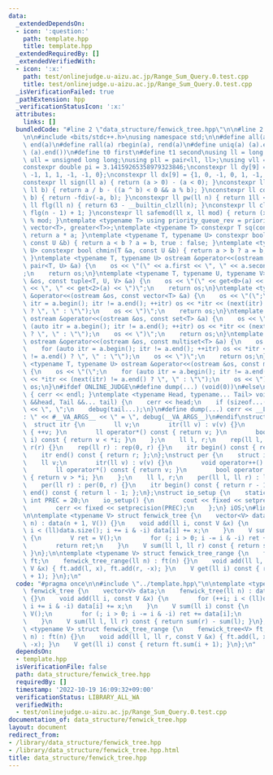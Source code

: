 ```yaml
---
data:
  _extendedDependsOn:
  - icon: ':question:'
    path: template.hpp
    title: template.hpp
  _extendedRequiredBy: []
  _extendedVerifiedWith:
  - icon: ':x:'
    path: test/onlinejudge.u-aizu.ac.jp/Range_Sum_Query.0.test.cpp
    title: test/onlinejudge.u-aizu.ac.jp/Range_Sum_Query.0.test.cpp
  _isVerificationFailed: true
  _pathExtension: hpp
  _verificationStatusIcon: ':x:'
  attributes:
    links: []
  bundledCode: "#line 2 \"data_structure/fenwick_tree.hpp\"\n\n#line 2 \"template.hpp\"\
    \n\n#include <bits/stdc++.h>\nusing namespace std;\n\n#define all(a) begin(a),\
    \ end(a)\n#define rall(a) rbegin(a), rend(a)\n#define uniq(a) (a).erase(unique(all(a)),\
    \ (a).end())\n#define t0 first\n#define t1 second\nusing ll = long long;\nusing\
    \ ull = unsigned long long;\nusing pll = pair<ll, ll>;\nusing vll = vector<ll>;\n\
    constexpr double pi = 3.14159265358979323846;\nconstexpr ll dy[9] = {0, 1, 0,\
    \ -1, 1, 1, -1, -1, 0};\nconstexpr ll dx[9] = {1, 0, -1, 0, 1, -1, -1, 1, 0};\n\
    constexpr ll sign(ll a) { return (a > 0) - (a < 0); }\nconstexpr ll fdiv(ll a,\
    \ ll b) { return a / b - ((a ^ b) < 0 && a % b); }\nconstexpr ll cdiv(ll a, ll\
    \ b) { return -fdiv(-a, b); }\nconstexpr ll pw(ll n) { return 1ll << n; }\nconstexpr\
    \ ll flg(ll n) { return 63 - __builtin_clzll(n); }\nconstexpr ll clg(ll n) { return\
    \ flg(n - 1) + 1; }\nconstexpr ll safemod(ll x, ll mod) { return (x % mod + mod)\
    \ % mod; }\ntemplate <typename T> using priority_queue_rev = priority_queue<T,\
    \ vector<T>, greater<T>>;\ntemplate <typename T> constexpr T sq(const T &a) {\
    \ return a * a; }\ntemplate <typename T, typename U> constexpr bool chmax(T &a,\
    \ const U &b) { return a < b ? a = b, true : false; }\ntemplate <typename T, typename\
    \ U> constexpr bool chmin(T &a, const U &b) { return a > b ? a = b, true : false;\
    \ }\ntemplate <typename T, typename U> ostream &operator<<(ostream &os, const\
    \ pair<T, U> &a) {\n    os << \"(\" << a.first << \", \" << a.second << \")\"\
    ;\n    return os;\n}\ntemplate <typename T, typename U, typename V> ostream &operator<<(ostream\
    \ &os, const tuple<T, U, V> &a) {\n    os << \"(\" << get<0>(a) << \", \" << get<1>(a)\
    \ << \", \" << get<2>(a) << \")\";\n    return os;\n}\ntemplate <typename T> ostream\
    \ &operator<<(ostream &os, const vector<T> &a) {\n    os << \"(\";\n    for (auto\
    \ itr = a.begin(); itr != a.end(); ++itr) os << *itr << (next(itr) != a.end()\
    \ ? \", \" : \"\");\n    os << \")\";\n    return os;\n}\ntemplate <typename T>\
    \ ostream &operator<<(ostream &os, const set<T> &a) {\n    os << \"(\";\n    for\
    \ (auto itr = a.begin(); itr != a.end(); ++itr) os << *itr << (next(itr) != a.end()\
    \ ? \", \" : \"\");\n    os << \")\";\n    return os;\n}\ntemplate <typename T>\
    \ ostream &operator<<(ostream &os, const multiset<T> &a) {\n    os << \"(\";\n\
    \    for (auto itr = a.begin(); itr != a.end(); ++itr) os << *itr << (next(itr)\
    \ != a.end() ? \", \" : \"\");\n    os << \")\";\n    return os;\n}\ntemplate\
    \ <typename T, typename U> ostream &operator<<(ostream &os, const map<T, U> &a)\
    \ {\n    os << \"(\";\n    for (auto itr = a.begin(); itr != a.end(); ++itr) os\
    \ << *itr << (next(itr) != a.end() ? \", \" : \"\");\n    os << \")\";\n    return\
    \ os;\n}\n#ifdef ONLINE_JUDGE\n#define dump(...) (void(0))\n#else\nvoid debug()\
    \ { cerr << endl; }\ntemplate <typename Head, typename... Tail> void debug(Head\
    \ &&head, Tail &&... tail) {\n    cerr << head;\n    if (sizeof...(Tail)) cerr\
    \ << \", \";\n    debug(tail...);\n}\n#define dump(...) cerr << __LINE__ << \"\
    : \" << #__VA_ARGS__ << \" = \", debug(__VA_ARGS__)\n#endif\nstruct rep {\n  \
    \  struct itr {\n        ll v;\n        itr(ll v) : v(v) {}\n        void operator++()\
    \ { ++v; }\n        ll operator*() const { return v; }\n        bool operator!=(itr\
    \ i) const { return v < *i; }\n    };\n    ll l, r;\n    rep(ll l, ll r) : l(l),\
    \ r(r) {}\n    rep(ll r) : rep(0, r) {}\n    itr begin() const { return l; };\n\
    \    itr end() const { return r; };\n};\nstruct per {\n    struct itr {\n    \
    \    ll v;\n        itr(ll v) : v(v) {}\n        void operator++() { --v; }\n\
    \        ll operator*() const { return v; }\n        bool operator!=(itr i) const\
    \ { return v > *i; }\n    };\n    ll l, r;\n    per(ll l, ll r) : l(l), r(r) {}\n\
    \    per(ll r) : per(0, r) {}\n    itr begin() const { return r - 1; };\n    itr\
    \ end() const { return l - 1; };\n};\nstruct io_setup {\n    static constexpr\
    \ int PREC = 20;\n    io_setup() {\n        cout << fixed << setprecision(PREC);\n\
    \        cerr << fixed << setprecision(PREC);\n    };\n} iOS;\n#line 4 \"data_structure/fenwick_tree.hpp\"\
    \n\ntemplate <typename V> struct fenwick_tree {\n    vector<V> data;\n    fenwick_tree(ll\
    \ n) : data(n + 1, V()) {}\n    void add(ll i, const V &x) {\n        for (++i;\
    \ i < (ll)data.size(); i += i & -i) data[i] += x;\n    }\n    V sum(ll i) const\
    \ {\n        V ret = V();\n        for (; i > 0; i -= i & -i) ret += data[i];\n\
    \        return ret;\n    }\n    V sum(ll l, ll r) const { return sum(r) - sum(l);\
    \ }\n};\n\ntemplate <typename V> struct fenwick_tree_range {\n    fenwick_tree<V>\
    \ ft;\n    fenwick_tree_range(ll n) : ft(n) {}\n    void add(ll l, ll r, const\
    \ V &x) { ft.add(l, x), ft.add(r, -x); }\n    V get(ll i) const { return ft.sum(i\
    \ + 1); }\n};\n"
  code: "#pragma once\n\n#include \"../template.hpp\"\n\ntemplate <typename V> struct\
    \ fenwick_tree {\n    vector<V> data;\n    fenwick_tree(ll n) : data(n + 1, V())\
    \ {}\n    void add(ll i, const V &x) {\n        for (++i; i < (ll)data.size();\
    \ i += i & -i) data[i] += x;\n    }\n    V sum(ll i) const {\n        V ret =\
    \ V();\n        for (; i > 0; i -= i & -i) ret += data[i];\n        return ret;\n\
    \    }\n    V sum(ll l, ll r) const { return sum(r) - sum(l); }\n};\n\ntemplate\
    \ <typename V> struct fenwick_tree_range {\n    fenwick_tree<V> ft;\n    fenwick_tree_range(ll\
    \ n) : ft(n) {}\n    void add(ll l, ll r, const V &x) { ft.add(l, x), ft.add(r,\
    \ -x); }\n    V get(ll i) const { return ft.sum(i + 1); }\n};\n"
  dependsOn:
  - template.hpp
  isVerificationFile: false
  path: data_structure/fenwick_tree.hpp
  requiredBy: []
  timestamp: '2022-10-19 16:09:32+09:00'
  verificationStatus: LIBRARY_ALL_WA
  verifiedWith:
  - test/onlinejudge.u-aizu.ac.jp/Range_Sum_Query.0.test.cpp
documentation_of: data_structure/fenwick_tree.hpp
layout: document
redirect_from:
- /library/data_structure/fenwick_tree.hpp
- /library/data_structure/fenwick_tree.hpp.html
title: data_structure/fenwick_tree.hpp
---
```


